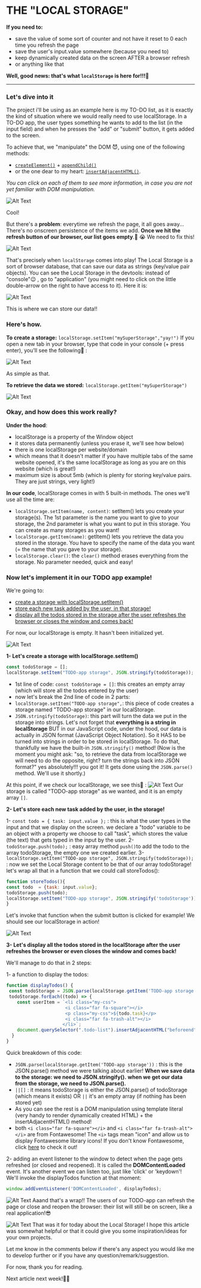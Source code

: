 # THE "LOCAL STORAGE"


**If you need to:**
- save the value of some sort of counter and not have it reset to 0 each time you refresh the page
- save the user's input.value somewhere (because you need to)
- keep dynamically created data on the screen AFTER a browser refresh
- or anything like that

**Well, good news: that's what `localStorage` is here for!!!🤩**
 
--------------------

### Let's dive into it

The project i'll be using as an example here is my TO-DO list, as it is exactly the kind of situation where we would really need to use localStorage.
In a TO-DO app, the user types something he wants to add to the list (in the input field) and when he presses the "add" or "submit" button, it gets added to the screen. 

To achieve that, we "manipulate" the DOM 😈, using one of the following methods: 
- [`createElement()`](https://developer.mozilla.org/en-US/docs/Web/API/Document/createElement) + [`appendChild()`](https://developer.mozilla.org/en-US/docs/Web/API/Node/appendChild) 
- or the one dear to my heart: [`insertAdjacentHTML()`](https://developer.mozilla.org/en-US/docs/Web/API/Element/insertAdjacentHTML). 

*You can click on each of them to see more information, in case you are not yet familiar with DOM manipulation.*


![Alt Text](https://dev-to-uploads.s3.amazonaws.com/i/sm5oybd1accwszl7nx1g.gif)

Cool!

But there's a **problem**: everytime we refresh the page, it all goes away... There's no onscreen persistence of the items we add. 
**Once we hit the refresh button of our browser, our list goes empty**.🔄 😭 
We need to fix this!

![Alt Text](https://dev-to-uploads.s3.amazonaws.com/i/alexnid60865qmgiurxy.gif)

That's precisely when `localStorage` comes into play!
The Local Storage is a sort of browser database, that can save our data as strings (key/value pair objects).
You can see the Local Storage in the devtools: instead of "console"😉 , go to "application" (you might need to click on the little double-arrow on the right to have access to it). 
Here it is:

![Alt Text](https://dev-to-uploads.s3.amazonaws.com/i/kq4o40maxhp5kweut6mj.png)

This is where we can store our data!!


### Here's how.

**To create a storage:**
`localStorage.setItem("mySuperStorage","yay!")`
If you open a new tab in your browser, type that code in your console (+ press enter), you'll see the following🤩 : 

![Alt Text](https://dev-to-uploads.s3.amazonaws.com/i/biyibbakx2z5zbd2jhdt.png)

As simple as that.

**To retrieve the data we stored:**
`localStorage.getItem("mySuperStorage")`

![Alt Text](https://dev-to-uploads.s3.amazonaws.com/i/jrs7cf5xqtd7829hxb8c.png)

### Okay, and how does this work really?

**Under the hood**:
- localStorage is a property of the Window object
- it stores data permanently (unless you erase it, we'll see how below)
- there is one localStorage per website/domain
- which means that it doesn't matter if you have multiple tabs of the same website opened, it's the same localStorage as long as you are on this website (which is great!)
- maximum size is about 5mb (which is plenty for storing key/value pairs. They are just strings, very light!)

**In our code**, localStorage comes in with 5 built-in methods.
The ones we'll use all the time are:
- `localStorage.setItem(name, content)`: setItem() lets you create your storage(s). The 1st parameter is the name you want to give to your storage, the 2nd parameter is what you want to put in this storage. You can create as many storages as you want!
- `localStorage.getItem(name)`: getItem() lets you retrieve the data you stored in the storage. You have to specify the name of the data you want (= the name that you gave to your storage).
- `localStorage.clear()`: the `clear()` method erases everything from the storage. No parameter needed, quick and easy!


### Now let's implement it in our TODO app example!
We're going to:
- [create a storage with localStorage.setItem()](#1)
- [store each new task added by the user, in that storage!](#2) 
- [display all the todos stored in the storage after the user refreshes the browser or closes the window and comes back!](#3)

For now, our localStorage is empty. It hasn't been initialized yet.

![Alt Text](https://dev-to-uploads.s3.amazonaws.com/i/9jahautzccy6f0w1ul8n.png)

**<a name="1">1- Let's create a storage with localStorage.setItem()</a>**

```javascript
const todoStorage = [];  
localStorage.setItem("TODO-app storage", JSON.stringify(todoStorage)); 
```
- 1st line of code:
`const todoStorage = []`: this creates an empty array (which will store all the todos entered by the user)
- now let's break the 2nd line of code in 2 parts:
 - `localStorage.setItem("TODO-app storage",`: this piece of code creates a storage named "TODO-app storage" in our localStorage. 
 - `JSON.stringify(todoStorage)`: this part will turn the data we put in the storage into strings.
Let's not forget that **everything is a string in localStorage** BUT in our JavaScript code, under the hood, our data is actually in JSON format (JavaScript Object Notation). So it HAS to be turned into strings in order to be stored in localStorage. 
To do that, thankfully we have the built-in `JSON.stringify()`  method!
(Now is the moment you might ask: "so, to retrieve the data from localStorage we will need to do the opposite, right? turn the strings back into JSON format?" yes absolutely!!! you got it!
It gets done using the `JSON.parse()` method.
We'll use it shortly.)

At this point, if we check our localStorage, we see this🤩 :
![Alt Text](https://dev-to-uploads.s3.amazonaws.com/i/7mv5yf2zj3z5wqg0k1iv.png)
Our storage is called "TODO-app storage" as we wanted, and it is an empty array `[]`. 

**<a name="2">2- Let's store each new task added by the user, in the storage! </a>**

1- `const todo = { task: input.value };` : this is what the user types in the input and that we display on the screen. we declare a "todo" variable to be an object with a property we choose to call "task", which stores the value (the text) that gets typed in the input by the user. 
2- `todoStorage.push(todo);` : easy array method `push()`to add the todo to the array todoStorage, the empty one we created earlier. 
3- `localStorage.setItem("TODO-app storage", JSON.stringify(todoStorage));` : now we set the Local Storage content to be that of our array todoStorage!
let's wrap all that in a function that we could call storeTodos():
```javascript
function storeTodos(){
const todo  = {task: input.value};
todoStorage.push(todo);
localStorage.setItem("TODO-app storage", JSON.stringify('todoStorage'));
}
```

Let's invoke that function when the submit button is clicked for example!
We should see our localStorage in action!

![Alt Text](https://dev-to-uploads.s3.amazonaws.com/i/5yu0xec1wa8vuwc7esq7.gif)

**<a name="3">3- Let's display all the todos stored in the localStorage after the user refreshes the browser or even closes the window and comes back!</a>**

We'll manage to do that in 2 steps:

1- a function to display the todos:

```javascript
function displayTodos() {
 const todoStorage = JSON.parse(localStorage.getItem('TODO-app storage')) || [];
 todoStorage.forEach((todo) => {
    const userItem = `<li class="my-css">
                      <i class="far fa-square"></i>                     
                      <p class="my-css">${todo.task}</p>
                      <i class="far fa-trash-alt"></i>
                     </li>`;
    document.querySelector(".todo-list").insertAdjacentHTML("beforeend", userItem);
  }
}
```
Quick breakdown of this code:

- `JSON.parse(localStorage.getItem('TODO-app storage'))` : this is the JSON.parse() method we were talking about earlier! **When we save data to the storage: we need to JSON.stringify().** 
**when we get our data from the storage, we need to JSON.parse().** 
- `||[]` : it means todoStorage is either the JSON.parse() of todoStorage (which means it exists) OR `||` it's an empty array (if nothing has been stored yet)
- As you can see the rest is a DOM manipulation using template literal (very handy to render dynamically created HTML) + the insertAdjacentHTML() method!
- both `<i class="far fa-square"></i>` and `<i class="far fa-trash-alt"></i>` are from Fontawesome! The `<i>` tags mean "icon" and allow us to display Fontawesome library icons!
If you don't know Fontawesome, click [here](https://fontawesome.com/icons?d=gallery) to check it out! 

2- adding an event listener to the window to detect when the page gets refreshed (or closed and reopened). It is called the **DOMContentLoaded** event. It's another event we can listen too, just like 'click' or 'keydown'! 
We'll invoke the displayTodos function at that moment:

```javascript
window.addEventListener('DOMContentLoaded', displayTodos);
```

![Alt Text](https://dev-to-uploads.s3.amazonaws.com/i/3d0o6vwmbuab2evm3vn8.gif)
Aaand that's a wrap!! The users of our TODO-app can refresh the page or close and reopen the browser: their list will still be on screen, like a real application!😎

![Alt Text](https://dev-to-uploads.s3.amazonaws.com/i/01r05byepibxy5knvwrl.gif)
That was it for today about the Local Storage! 
I hope this article was somewhat helpful or that it could give you some inspiration/ideas for your own projects.

Let me know in the comments below if there's any aspect you would like me to develop further or if you have any question/remark/suggestion.

For now, thank you for reading.

Next article next week!🤙🏾







 


  





  


